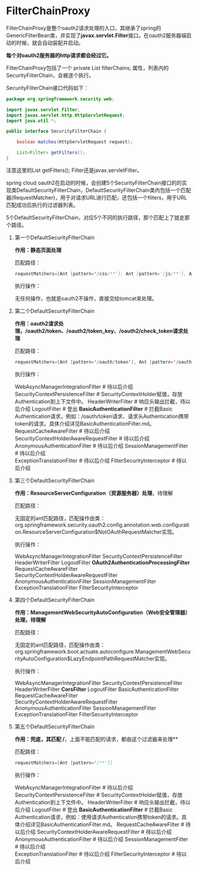 # FilterChainProxy

FilterChainProxy是整个oauth2请求处理的入口，其继承了spring的GenericFilterBean类，并实现了**javax.servlet.Filter**接口。在oauth2服务器端启动的时候，就会自动装配并启动。

**每个对oauth2服务器的http请求都会经过它。**

FilterChainProxy包括了一个 private List<SecurityFilterChain> filterChains; 属性，列表内的SecurityFilterChain，会被逐个执行。

SecurityFilterChain接口代码如下：

```java
package org.springframework.security.web;

import javax.servlet.Filter;
import javax.servlet.http.HttpServletRequest;
import java.util.*;

public interface SecurityFilterChain {

	boolean matches(HttpServletRequest request);

	List<Filter> getFilters();
}
```

注意这里的List<Filter> getFilters(); Filter还是javax.servletFilter。

spring cloud oauth2在启动的时候，会创建5个SecurityFilterChain接口的的实现类DefaultSecurityFilterChain，DefaultSecurityFilterChain类内包括一个匹配器(RequestMatcher)，用于对请求URL进行匹配，还包括一个filters，用于URL匹配成功后执行的过滤器列表。

5个DefaultSecurityFilterChain，对应5个不同的执行路径，那个匹配上了就走那个路径。

1. 第一个DefaultSecurityFilterChain

   **作用：静态页面处理**

   匹配路径：

   ```java
   requestMatchers=[Ant [pattern='/css/**'], Ant [pattern='/js/**'], Ant [pattern='/images/**'], Ant [pattern='/webjars/**'], Ant [pattern='/**/favicon.ico'], Ant [pattern='/error']]
   ```

   执行操作：

   无任何操作，也就是oauth2不操作，直接交给tomcat来处理。

2. 第二个DefaultSecurityFilterChain

   **作用：oauth2请求处理，/oauth2/token、/oauth2/token_key、/oauth2/check_token请求处理**

   匹配路径：

   ```java
   requestMatchers=[Ant [pattern='/oauth/token'], Ant [pattern='/oauth/token_key'], Ant [pattern='/oauth/check_token']]
   ```

   执行操作：

   WebAsyncManagerIntegrationFilter  # 待以后介绍
   SecurityContextPersistenceFilter # SecurityContextHolder赋值，存放Authentication到上下文件中。
   HeaderWriterFilter # 响应头输出拦截，待以后介绍
   LogoutFilter # 登出
   **BasicAuthenticationFilter** # 拦截Basic Authentication请求，例如：/oauth/token请求、请求头Authentication携带token的请求。具体介绍详见BasicAuthenticationFilter.md。
   RequestCacheAwareFilter # 待以后介绍
   SecurityContextHolderAwareRequestFilter # 待以后介绍 
   AnonymousAuthenticationFilter # 待以后介绍
   SessionManagementFilter # 待以后介绍	
   ExceptionTranslationFilter # 待以后介绍
   FilterSecurityInterceptor # 待以后介绍

3. 第三个DefaultSecurityFilterChain

   **作用：ResourceServerConfiguration（资源服务器）处理**，待理解

   匹配路径：

   无固定的ant匹配路径，匹配操作由类：org.springframework.security.oauth2.config.annotation.web.configuration.ResourceServerConfiguration$NotOAuthRequestMatcher实现。

   执行操作：

   WebAsyncManagerIntegrationFilter
   SecurityContextPersistenceFilter
   HeaderWriterFilter
   LogoutFilter
   **OAuth2AuthenticationProcessingFilter**
   RequestCacheAwareFilter	
   SecurityContextHolderAwareRequestFilter
   AnonymousAuthenticationFilter
   SessionManagementFilter	
   ExceptionTranslationFilter
   FilterSecurityInterceptor

4. 第四个DefaultSecurityFilterChain

   **作用：ManagementWebSecurityAutoConfiguration（Web安全管理器）处理，待理解**

   匹配路径：

   无固定的ant匹配路径，匹配操作由类：org.springframework.boot.actuate.autoconfigure.ManagementWebSecurityAutoConfiguration$LazyEndpointPathRequestMatcher实现。

   执行操作：

   WebAsyncManagerIntegrationFilter
   SecurityContextPersistenceFilter
   HeaderWriterFilter
   **CorsFilter**
   LogoutFilter
   BasicAuthenticationFilter
   RequestCacheAwareFilter	
   SecurityContextHolderAwareRequestFilter
   AnonymousAuthenticationFilter
   SessionManagementFilter	
   ExceptionTranslationFilter
   FilterSecurityInterceptor

5. 第五个DefaultSecurityFilterChain

   **作用：兜底，其匹配 /**，上面不能匹配的请求，都由这个过滤器来处理**

   匹配路径：

   ```java
   requestMatchers=[Ant [pattern='/**']]
   ```

   执行操作：

   WebAsyncManagerIntegrationFilter  # 待以后介绍
   SecurityContextPersistenceFilter # SecurityContextHolder赋值，存放Authentication到上下文件中。
   HeaderWriterFilter # 响应头输出拦截，待以后介绍
   LogoutFilter # 登出
   **BasicAuthenticationFilter** # 拦截Basic Authentication请求，例如：使用请求Authentication携带token的请求。具体介绍详见BasicAuthenticationFilter.md。
   RequestCacheAwareFilter # 待以后介绍
   SecurityContextHolderAwareRequestFilter # 待以后介绍 
   AnonymousAuthenticationFilter # 待以后介绍
   SessionManagementFilter # 待以后介绍	
   ExceptionTranslationFilter # 待以后介绍
   FilterSecurityInterceptor # 待以后介绍
